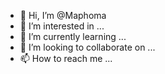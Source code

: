 - 👋 Hi, I’m @Maphoma
- 👀 I’m interested in ...
- 🌱 I’m currently learning ...
- 💞️ I’m looking to collaborate on ...
- 📫 How to reach me ...

<!---
Maphoma/Maphoma is a ✨ special ✨ repository because its `README.md` (this file) appears on your GitHub profile.
You can click the Preview link to take a look at your changes.
--->
